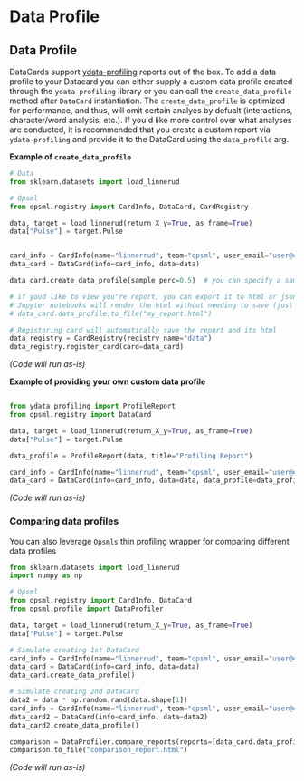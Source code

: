 # Data Profile

## Data Profile

DataCards support [ydata-profiling](https://github.com/ydataai/ydata-profiling) reports out of the box. To add a data profile to your Datacard you can either supply a custom data profile created through the `ydata-profiling` library or you can call the `create_data_profile` method after `DataCard` instantiation. The `create_data_profile` is optimized for performance, and thus, will omit certain analyes by defualt (interactions, character/word analysis, etc.). If you'd like more control over what analyses are conducted, it is recommended that you create a custom report via `ydata-profiling` and provide it to the DataCard using the `data_profile` arg.


**Example of `create_data_profile`**

```py
# Data
from sklearn.datasets import load_linnerud

# Opsml
from opsml.registry import CardInfo, DataCard, CardRegistry

data, target = load_linnerud(return_X_y=True, as_frame=True)
data["Pulse"] = target.Pulse


card_info = CardInfo(name="linnerrud", team="opsml", user_email="user@email.com")
data_card = DataCard(info=card_info, data=data)

data_card.create_data_profile(sample_perc=0.5)  # you can specify a sampling percentage between 0 and 1

# if youd like to view you're report, you can export it to html or json
# Jupyter notebooks will render the html without needing to save (just call data_card.data_profile)
# data_card.data_profile.to_file("my_report.html")

# Registering card will automatically save the report and its html
data_registry = CardRegistry(registry_name="data")
data_registry.register_card(card=data_card)
```
*(Code will run as-is)*


**Example of providing your own custom data profile**

```python

from ydata_profiling import ProfileReport
from opsml.registry import DataCard

data, target = load_linnerud(return_X_y=True, as_frame=True)
data["Pulse"] = target.Pulse

data_profile = ProfileReport(data, title="Profiling Report")

card_info = CardInfo(name="linnerrud", team="opsml", user_email="user@email.com")
data_card = DataCard(info=card_info, data=data, data_profile=data_profile)
```
*(Code will run as-is)*

### Comparing data profiles

You can also leverage `Opsmls` thin profiling wrapper for comparing different data profiles


```py
from sklearn.datasets import load_linnerud
import numpy as np

# Opsml
from opsml.registry import CardInfo, DataCard
from opsml.profile import DataProfiler

data, target = load_linnerud(return_X_y=True, as_frame=True)
data["Pulse"] = target.Pulse

# Simulate creating 1st DataCard
card_info = CardInfo(name="linnerrud", team="opsml", user_email="user@email.com")
data_card = DataCard(info=card_info, data=data)
data_card.create_data_profile()

# Simulate creating 2nd DataCard
data2 = data * np.random.rand(data.shape[1])
card_info = CardInfo(name="linnerrud", team="opsml", user_email="user@email.com")
data_card2 = DataCard(info=card_info, data=data2)
data_card2.create_data_profile()

comparison = DataProfiler.compare_reports(reports=[data_card.data_profile, data_card2.data_profile])
comparison.to_file("comparison_report.html")
```
*(Code will run as-is)*